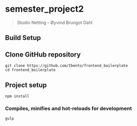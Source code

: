 # semester_project2

> Studio Netting - Øyvind Brungot Dahl

## Build Setup

## Clone GitHub repository
```
git clone https://github.com/Ibento/frontend_boilerplate
cd frontend_boilerplate
```
## Project setup
```
npm install
```

### Compiles, minifies and hot-reloads for development
```
gulp
```
